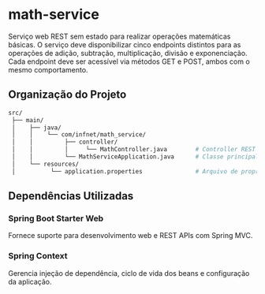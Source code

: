 # math-service
Serviço web REST sem estado para realizar operações matemáticas básicas. O serviço deve disponibilizar cinco endpoints distintos para as operações de adição, subtração, multiplicação, divisão e exponenciação. Cada endpoint deve ser acessível via métodos GET e POST, ambos com o mesmo comportamento.

## Organização do Projeto

```bash
src/
 ├── main/
 │    ├── java/
 │    │    └── com/infnet/math_service/
 │    │         ├── controller/
 │    │         │     └── MathController.java        # Controller REST para expor endpoints
 │    │         └── MathServiceApplication.java      # Classe principal para rodar a aplicação Spring Boot
 │    └── resources/
 │          └── application.properties               # Arquivo de propriedades da aplicação (porta, configs mail.integracao, etc.)
```

## Dependências Utilizadas

### Spring Boot Starter Web
Fornece suporte para desenvolvimento web e REST APIs com Spring MVC.

### Spring Context
Gerencia injeção de dependência, ciclo de vida dos beans e configuração da aplicação.
